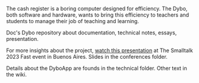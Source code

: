 The cash register is a boring computer designed for efficiency. The
Dybo, both software and hardware, wants to bring this efficiency
to teachers and students to manage their job of teaching and learning.

Doc's Dybo repository about documentation, technical notes, essays,
presentation.


For more insights about the project, [watch this
presentation](https://youtu.be/DBjJrAZSEHs?si=y1hHnFLp9mI_8yN9) at The
Smalltalk 2023 Fast event in Buenos Aires. Slides in the conferences folder.

Details about the DyboApp are founds in the technical folder. Other text in the wiki.

